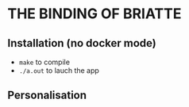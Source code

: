 # THE BINDING OF BRIATTE

## Installation (no docker mode)

- `make` to compile
- `./a.out` to lauch the app

## Personalisation

